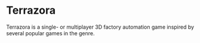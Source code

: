 # Terrazora

Terrazora is a single- or multiplayer 3D factory automation game inspired by several popular games in the genre.